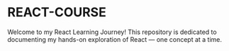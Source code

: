 # REACT-COURSE
Welcome to my React Learning Journey! This repository is dedicated to documenting my hands-on exploration of React — one concept at a time.
